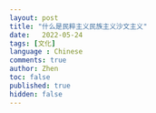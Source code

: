 ```yaml
---
layout: post
title: "什么是民粹主义民族主义沙文主义"
date:   2022-05-24
tags: [文化]
language : Chinese
comments: true
author: Zhen
toc: false
published: true
hidden: false
---
```


<!--stackedit_data:
eyJoaXN0b3J5IjpbODQ0Nzc2MDczXX0=
-->